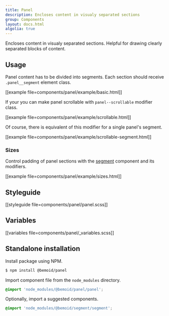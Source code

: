 ```yaml
---
title: Panel
description: Encloses content in visualy separated sections
group: Components
layout: docs.html
algolia: true
---
```


Encloses content in visualy separated sections. Helpful for drawing clearly separated blocks of content.

## Usage

Panel content has to be divided into segments. Each section should receive `.panel__segment` element class.

[[example file=components/panel/example/basic.html]]

If your you can make panel scrollable with `panel--scrollable` modifier class.

[[example file=components/panel/example/scrollable.html]]

Of course, there is equivalent of this modifier for a single panel's segment.

[[example file=components/panel/example/scrollable-segment.html]]

### Sizes

Control padding of panel sections with the [segment]() component and its modifiers.

[[example file=components/panel/example/sizes.html]]

## Styleguide

[[styleguide file=components/panel/panel.scss]]

## Variables

[[variables file=components/panel/_variables.scss]]

## Standalone installation

Install package using NPM.

```bash
$ npm install @bemoid/panel
```

Import component file from the `node_modules` directory.

```scss
@import 'node_modules/@bemoid/panel/panel';
```

Optionally, import a suggested components.

```scss
@import 'node_modules/@bemoid/segment/segment';
```
